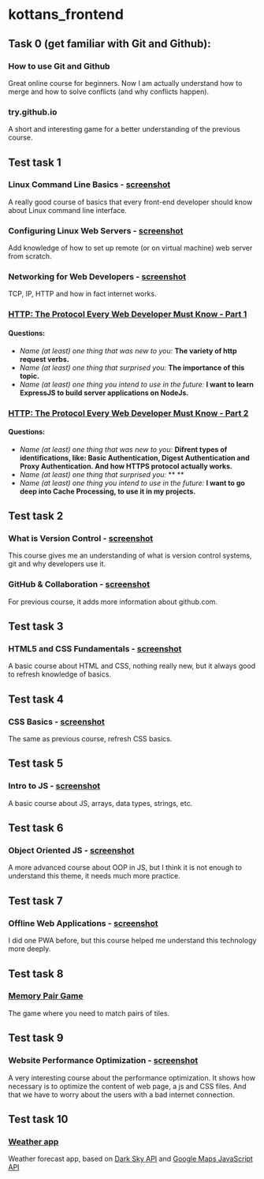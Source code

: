 # kottans_frontend

## Task 0 (get familiar with Git and Github):

### How to use Git and Github
Great online course for beginners. Now I am actually understand how to merge and how to solve conflicts (and why conflicts happen).

### try.github.io
A short and interesting game for a better understanding of the previous course.

## Test task 1

### Linux Command Line Basics - [screenshot](https://raw.githubusercontent.com/iammiro/kottans_frontend/master/task_1/shell.png)
A really good course of basics that every front-end developer should know about Linux command line interface.

### Configuring Linux Web Servers - [screenshot](https://raw.githubusercontent.com/iammiro/kottans_frontend/master/task_1/conf_web_server.png)
Add knowledge of how to set up remote (or on virtual machine) web server from scratch.

### Networking for Web Developers - [screenshot](https://raw.githubusercontent.com/iammiro/kottans_frontend/master/task_1/networking_for-web_developers.png)
TCP, IP, HTTP and how in fact internet works.

### [HTTP: The Protocol Every Web Developer Must Know - Part 1](https://code.tutsplus.com/tutorials/http-the-protocol-every-web-developer-must-know-part-1--net-31177)
#### Questions:
- _Name (at least) one thing that was new to you:_ **The variety of http request verbs.**
- _Name (at least) one thing that surprised you:_ **The importance of this topic.**
- _Name (at least) one thing you intend to use in the future:_ **I want to learn ExpressJS to build server applications on NodeJs.**

### [HTTP: The Protocol Every Web Developer Must Know - Part 2](https://code.tutsplus.com/tutorials/http-the-protocol-every-web-developer-must-know-part-2--net-31155)
#### Questions:
- _Name (at least) one thing that was new to you:_ **Difrent types of identifications, like: Basic Authentication, Digest Authentication and
Proxy Authentication. And how HTTPS protocol actually works.**
- _Name (at least) one thing that surprised you:_ ** **
- _Name (at least) one thing you intend to use in the future:_ **I want to go deep into Cache Processing, to use it in my projects.**

## Test task 2

### What is Version Control - [screenshot](https://raw.githubusercontent.com/iammiro/kottans_frontend/master/task_2/Version_Control_with_Git.png)
This course gives me an understanding of what is version control systems, git and why developers use it.

### GitHub & Collaboration - [screenshot](https://raw.githubusercontent.com/iammiro/kottans_frontend/master/task_2/GitHub_Collaboration.png)
For previous course, it adds more information about github.com.

## Test task 3

### HTML5 and CSS Fundamentals - [screenshot](https://raw.githubusercontent.com/iammiro/kottans_frontend/master/task_3/HTML5.0x.png)
A basic course about HTML and CSS, nothing really new, but it always good to refresh knowledge of basics.

## Test task 4

### CSS Basics - [screenshot](https://raw.githubusercontent.com/iammiro/kottans_frontend/master/task_4/CSS.0x.png)
The same as previous course, refresh CSS basics.

## Test task 5

### Intro to JS - [screenshot](https://raw.githubusercontent.com/iammiro/kottans_frontend/master/task_5/Screenshot.png)
A basic course about JS, arrays, data types, strings, etc.

## Test task 6

### Object Oriented JS - [screenshot]()
A more advanced course about OOP in JS, but I think it is not enough to understand this theme, it needs much more practice.

## Test task 7

### Offline Web Applications - [screenshot]()
I did one PWA before, but this course helped me understand this technology more deeply.

## Test task 8

### [Memory Pair Game](https://iammiro.github.io/MemoryPairGame/)
The game where you need to match pairs of tiles.

## Test task 9

### Website Performance Optimization - [screenshot](https://raw.githubusercontent.com/iammiro/kottans_frontend/master/task_9/Screenshot.png)
A very interesting course about the performance optimization. It shows how necessary is to optimize the content of web page, a js and CSS files.
And that we have to worry about the users with a bad internet connection.

## Test task 10

### [Weather app](https://iammiro.github.io/Weather-app)
Weather forecast app, based on [Dark Sky API](https://darksky.net/dev) and [Google Maps JavaScript API](https://developers.google.com/maps/documentation/javascript/geocoding?hl=en)

